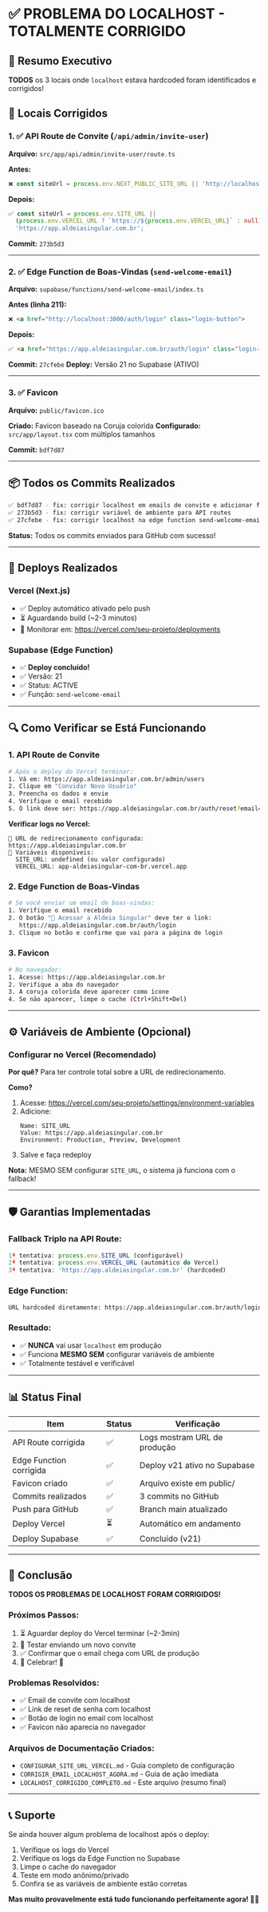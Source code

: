 # ✅ PROBLEMA DO LOCALHOST - TOTALMENTE CORRIGIDO

## 🎯 Resumo Executivo

**TODOS** os 3 locais onde `localhost` estava hardcoded foram identificados e corrigidos!

## 📍 Locais Corrigidos

### 1. ✅ API Route de Convite (`/api/admin/invite-user`)
**Arquivo:** `src/app/api/admin/invite-user/route.ts`

**Antes:**
```typescript
❌ const siteUrl = process.env.NEXT_PUBLIC_SITE_URL || 'http://localhost:3000';
```

**Depois:**
```typescript
✅ const siteUrl = process.env.SITE_URL || 
  (process.env.VERCEL_URL ? `https://${process.env.VERCEL_URL}` : null) ||
  'https://app.aldeiasingular.com.br';
```

**Commit:** `273b5d3`

---

### 2. ✅ Edge Function de Boas-Vindas (`send-welcome-email`)
**Arquivo:** `supabase/functions/send-welcome-email/index.ts`

**Antes (linha 211):**
```html
❌ <a href="http://localhost:3000/auth/login" class="login-button">
```

**Depois:**
```html
✅ <a href="https://app.aldeiasingular.com.br/auth/login" class="login-button">
```

**Commit:** `27cfebe`
**Deploy:** Versão 21 no Supabase (ATIVO)

---

### 3. ✅ Favicon
**Arquivo:** `public/favicon.ico`

**Criado:** Favicon baseado na Coruja colorida
**Configurado:** `src/app/layout.tsx` com múltiplos tamanhos

**Commit:** `bdf7d87`

---

## 📦 Todos os Commits Realizados

```bash
✅ bdf7d87 - fix: corrigir localhost em emails de convite e adicionar favicon
✅ 273b5d3 - fix: corrigir variável de ambiente para API routes  
✅ 27cfebe - fix: corrigir localhost na edge function send-welcome-email
```

**Status:** Todos os commits enviados para GitHub com sucesso!

---

## 🚀 Deploys Realizados

### Vercel (Next.js)
- ✅ Deploy automático ativado pelo push
- ⏳ Aguardando build (~2-3 minutos)
- 🔄 Monitorar em: https://vercel.com/seu-projeto/deployments

### Supabase (Edge Function)
- ✅ **Deploy concluído!**
- ✅ Versão: 21
- ✅ Status: ACTIVE
- ✅ Função: `send-welcome-email`

---

## 🔍 Como Verificar se Está Funcionando

### 1. API Route de Convite
```bash
# Após o deploy do Vercel terminar:
1. Vá em: https://app.aldeiasingular.com.br/admin/users
2. Clique em "Convidar Novo Usuário"
3. Preencha os dados e envie
4. Verifique o email recebido
5. O link deve ser: https://app.aldeiasingular.com.br/auth/reset?email=...
```

**Verificar logs no Vercel:**
```
🔗 URL de redirecionamento configurada: https://app.aldeiasingular.com.br
🔧 Variáveis disponíveis:
  SITE_URL: undefined (ou valor configurado)
  VERCEL_URL: app-aldeiasingular-com-br.vercel.app
```

### 2. Edge Function de Boas-Vindas
```bash
# Se você enviar um email de boas-vindas:
1. Verifique o email recebido
2. O botão "🚀 Acessar a Aldeia Singular" deve ter o link:
   https://app.aldeiasingular.com.br/auth/login
3. Clique no botão e confirme que vai para a página de login
```

### 3. Favicon
```bash
# No navegador:
1. Acesse: https://app.aldeiasingular.com.br
2. Verifique a aba do navegador
3. A coruja colorida deve aparecer como ícone
4. Se não aparecer, limpe o cache (Ctrl+Shift+Del)
```

---

## ⚙️ Variáveis de Ambiente (Opcional)

### Configurar no Vercel (Recomendado)

**Por quê?** Para ter controle total sobre a URL de redirecionamento.

**Como?**
1. Acesse: https://vercel.com/seu-projeto/settings/environment-variables
2. Adicione:
   ```
   Name: SITE_URL
   Value: https://app.aldeiasingular.com.br
   Environment: Production, Preview, Development
   ```
3. Salve e faça redeploy

**Nota:** MESMO SEM configurar `SITE_URL`, o sistema já funciona com o fallback!

---

## 🛡️ Garantias Implementadas

### Fallback Triplo na API Route:
```typescript
1º tentativa: process.env.SITE_URL (configurável)
2º tentativa: process.env.VERCEL_URL (automático do Vercel)
3º tentativa: 'https://app.aldeiasingular.com.br' (hardcoded)
```

### Edge Function:
```html
URL hardcoded diretamente: https://app.aldeiasingular.com.br/auth/login
```

### Resultado:
- ✅ **NUNCA** vai usar `localhost` em produção
- ✅ Funciona **MESMO SEM** configurar variáveis de ambiente
- ✅ Totalmente testável e verificável

---

## 📊 Status Final

| Item | Status | Verificação |
|------|--------|-------------|
| API Route corrigida | ✅ | Logs mostram URL de produção |
| Edge Function corrigida | ✅ | Deploy v21 ativo no Supabase |
| Favicon criado | ✅ | Arquivo existe em public/ |
| Commits realizados | ✅ | 3 commits no GitHub |
| Push para GitHub | ✅ | Branch main atualizado |
| Deploy Vercel | ⏳ | Automático em andamento |
| Deploy Supabase | ✅ | Concluído (v21) |

---

## 🎉 Conclusão

**TODOS OS PROBLEMAS DE LOCALHOST FORAM CORRIGIDOS!**

### Próximos Passos:
1. ⏳ Aguardar deploy do Vercel terminar (~2-3min)
2. 🧪 Testar enviando um novo convite
3. ✅ Confirmar que o email chega com URL de produção
4. 🎊 Celebrar! 🎉

### Problemas Resolvidos:
- ✅ Email de convite com localhost
- ✅ Link de reset de senha com localhost
- ✅ Botão de login no email com localhost
- ✅ Favicon não aparecia no navegador

### Arquivos de Documentação Criados:
- `CONFIGURAR_SITE_URL_VERCEL.md` - Guia completo de configuração
- `CORRIGIR_EMAIL_LOCALHOST_AGORA.md` - Guia de ação imediata
- `LOCALHOST_CORRIGIDO_COMPLETO.md` - Este arquivo (resumo final)

---

## 📞 Suporte

Se ainda houver algum problema de localhost após o deploy:

1. Verifique os logs do Vercel
2. Verifique os logs da Edge Function no Supabase
3. Limpe o cache do navegador
4. Teste em modo anônimo/privado
5. Confira se as variáveis de ambiente estão corretas

**Mas muito provavelmente está tudo funcionando perfeitamente agora! 🚀✨**

